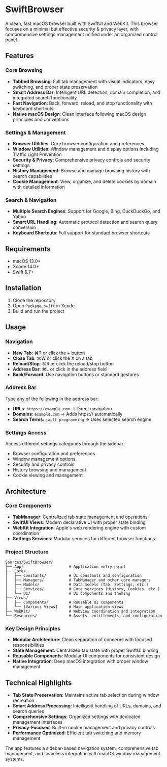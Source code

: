 # SwiftBrowser

A clean, fast macOS browser built with SwiftUI and WebKit. This browser focuses on a minimal but effective security & privacy layer, with comprehensive settings management unified under an organized control panel.

## Features

### Core Browsing
- **Tabbed Browsing**: Full tab management with visual indicators, easy switching, and proper state preservation
- **Smart Address Bar**: Intelligent URL detection, domain completion, and integrated search functionality
- **Fast Navigation**: Back, forward, reload, and stop functionality with keyboard shortcuts
- **Native macOS Design**: Clean interface following macOS design principles and conventions

### Settings & Management
- **Browser Utilities**: Core browser configuration and preferences
- **Window Utilities**: Window management and display options including Traffic Light Prevention
- **Security & Privacy**: Comprehensive privacy controls and security settings
- **History Management**: Browse and manage browsing history with search capabilities
- **Cookie Management**: View, organize, and delete cookies by domain with detailed information

### Search & Navigation
- **Multiple Search Engines**: Support for Google, Bing, DuckDuckGo, and Yahoo
- **Smart URL Handling**: Automatic protocol detection and search query conversion
- **Keyboard Shortcuts**: Full support for standard browser shortcuts

## Requirements

- macOS 13.0+
- Xcode 14.0+
- Swift 5.7+

## Installation

1. Clone the repository
2. Open `Package.swift` in Xcode
3. Build and run the project

## Usage

### Navigation
- **New Tab**: ⌘T or click the + button
- **Close Tab**: ⌘W or click the X on a tab
- **Reload/Stop**: ⌘R or click the reload/stop button
- **Address Bar**: ⌘L or click in the address field
- **Back/Forward**: Use navigation buttons or standard gestures

### Address Bar
Type any of the following in the address bar:
- **URLs**: `https://example.com` → Direct navigation
- **Domains**: `example.com` → Adds https:// automatically
- **Search Terms**: `swift programming` → Uses selected search engine

### Settings Access
Access different settings categories through the sidebar:
- Browser configuration and preferences
- Window management options
- Security and privacy controls
- History browsing and management
- Cookie viewing and management

## Architecture

### Core Components
- **TabManager**: Centralized tab state management and operations
- **SwiftUI Views**: Modern declarative UI with proper state binding
- **WebKit Integration**: Apple's web rendering engine with custom coordination
- **Settings Services**: Modular services for different browser functions

### Project Structure
```
Sources/SwiftBrowser/
├── App/                    # Application entry point
├── Core/
│   ├── Constants/          # UI constants and configuration
│   ├── Managers/           # TabManager and other core managers
│   ├── Models/             # Data models (Tab, Settings, etc.)
│   ├── Services/           # Core services (History, Cookies, etc.)
│   └── UI/                 # UI components and theming
├── Views/
│   ├── Components/         # Reusable UI components
│   └── [Various Views]     # Main application views
├── WebKit/                 # WebView coordination and integration
└── Resources/              # Assets, entitlements, and configuration
```

### Key Design Principles
- **Modular Architecture**: Clean separation of concerns with focused responsibilities
- **State Management**: Centralized tab state with proper SwiftUI binding
- **Reusable Components**: Modular UI components for consistent design
- **Native Integration**: Deep macOS integration with proper window management

## Technical Highlights

- **Tab State Preservation**: Maintains active tab selection during window recreation
- **Smart Address Processing**: Intelligent handling of URLs, domains, and search queries
- **Comprehensive Settings**: Organized settings with dedicated management interfaces
- **Privacy-Focused**: Built-in cookie management and privacy controls
- **Performance Optimized**: Efficient tab switching and memory management

The app features a sidebar-based navigation system, comprehensive tab management, and seamless integration with macOS window management systems.

